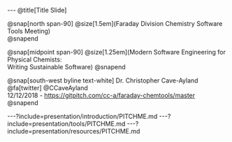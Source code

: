--- <!-- ?color=linear-gradient(to right, #c02425, #f0cb35) -->
@title[Title Slide]

@snap[north span-90]
@size[1.5em](Faraday Division Chemistry Software Tools Meeting)  
@snapend

@snap[midpoint span-90]
@size[1.25em](Modern Software Engineering for Physical Chemists:<br>Writing Sustainable Software)
@snapend

@snap[south-west byline text-white]
Dr. Christopher Cave-Ayland  
@fa[twitter] @CCaveAyland  
12/12/2018 - https://gitpitch.com/cc-a/faraday-chemtools/master
@snapend

---?include=presentation/introduction/PITCHME.md
---?include=presentation/tools/PITCHME.md
---?include=presentation/resources/PITCHME.md


<!-- @title[Slide Markdown] -->

<!-- ### Each slide in this presentation is provided as a *template*. -->

<!-- <br><br> -->

<!-- 1. Select only the slide templates that you need. -->
<!-- 1. Customize the template _markdown content_. -->
<!-- 1. Optionally, override template _styles_ and _settings_. -->
<!-- 1. Then present and publish with GitPitch @fa[smile-o] -->
<!-- <br><br> -->


<!-- --- -->
<!-- @title[Tip! Fullscreen] -->

<!-- ![TIP](template/img/tip.png) -->
<!-- <br> -->
<!-- For the best viewing experience, press F for fullscreen. -->
<!-- @css[template-note](We recommend using the *SPACE* key to navigate between slides.) -->

<!-- ---?include=template/md/split-screen/PITCHME.md -->

<!-- ---?include=template/md/sidebar/PITCHME.md -->

<!-- ---?include=template/md/list-content/PITCHME.md -->

<!-- ---?include=template/md/boxed-text/PITCHME.md -->

<!-- ---?include=template/md/image/PITCHME.md -->

<!-- ---?include=template/md/sidebox/PITCHME.md -->

<!-- ---?include=template/md/code-presenting/PITCHME.md -->

<!-- ---?include=template/md/header-footer/PITCHME.md -->

<!-- ---?include=template/md/quotation/PITCHME.md -->

<!-- ---?include=template/md/announcement/PITCHME.md -->

<!-- ---?include=template/md/about/PITCHME.md -->

<!-- ---?include=template/md/wrap-up/PITCHME.md -->

<!-- --- -->
<!-- @title[The Template Docs] -->

<!-- @snap[west span-100] -->
<!-- ### **Now it's @color[#E49436](your) turn.** -->

<!-- <br> -->

<!-- #### Use these templates to create custom slides. -->
<!-- #### **Then amaze your audience with a Git@color[#E49436](Pitch) slideshow @fa[smile-o]** -->
<!-- @snapend -->

<!-- @snap[south docslink span-100] -->
<!-- For supporting documentation see the [The Template Docs](https://gitpitch.com/docs/the-template) -->
<!-- @snapend -->
